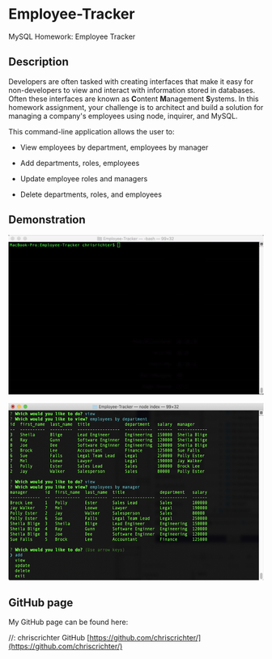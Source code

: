 # Employee-Tracker
MySQL Homework: Employee Tracker

## Description

Developers are often tasked with creating interfaces that make it easy for non-developers to view and interact with information stored in databases. Often these interfaces are known as **C**ontent **M**anagement **S**ystems. In this homework assignment, your challenge is to architect and build a solution for managing a company's employees using node, inquirer, and MySQL.

This command-line application allows the user to:

  * View employees by department, employees by manager 

  * Add departments, roles, employees

  * Update employee roles and managers

  * Delete departments, roles, and employees

## Demonstration

![Demo](https://raw.githubusercontent.com/chriscrichter/Employee-Tracker/master/assets/Employee-Tracker.gif)

<img src="assets/Employee-Tracker.png" width="600" height="350">

## GitHub page

My GitHub page can be found here:

//: chriscrichter GitHub [https://github.com/chriscrichter/](https://github.com/chriscrichter/)

